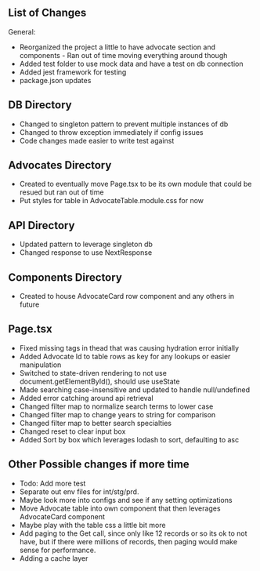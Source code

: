 List of Changes 
-
General:
* Reorganized the project a little to have advocate section and components - Ran out of time moving everything around though
* Added test folder to use mock data and have a test on db connection
* Added jest framework for testing
* package.json updates

DB Directory
- 
* Changed to singleton pattern to prevent multiple instances of db
* Changed to throw exception immediately if config issues
* Code changes made easier to write test against

Advocates Directory
-
* Created to eventually move Page.tsx to be its own module that could be resued but ran out of time 
* Put styles for table in AdvocateTable.module.css for now

API Directory
- 
* Updated pattern to leverage singleton db
* Changed response to use NextResponse

Components Directory
-
* Created to house AdvocateCard row component and any others in future

Page.tsx
-
* Fixed missing <tr> tags in thead that was causing hydration error initially
* Added Advocate Id to table rows as key for any lookups or easier manipulation
* Switched to state-driven rendering to not use document.getElementById(), should use useState
* Made searching case-insensitive and updated to handle null/undefined
* Added error catching around api retrieval
* Changed filter map to normalize search terms to lower case
* Changed filter map to change years to string for comparison
* Changed filter map to better search specialties
* Changed reset to clear input box
* Added Sort by box which leverages lodash to sort, defaulting to asc

Other Possible changes if more time
- 
* Todo: Add more test
* Separate out env files for int/stg/prd.
* Maybe look more into configs and see if any setting optimizations
* Move Advocate table into own component that then leverages AdvocateCard component
* Maybe play with the table css a little bit more
* Add paging to the Get call, since only like 12 records or so its ok to not have, but if there were millions of records, 
then paging would make sense for performance.  
* Adding a cache layer


